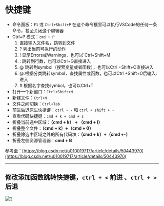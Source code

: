 # 快捷键

- 命令面板：`F1` 或 `Ctrl+Shift+P`
    在这个命令框里可以执行VSCode的任何一条命令，甚至关闭这个编辑器
- Ctrl+P 模式：`cmd + P`
    1. 直接输入文件名，跳转到文件
    2. ? 列出当前可执行的动作
    3. ! 显示Errors或Warnings，也可以`Ctrl+Shift+M
    4. : 跳转到行数，也可以Ctrl+G直接进入
    5. @ 跳转到symbol（搜索变量或者函数），也可以Ctrl  +Shift+O直接进入
    6. @:根据分类跳转symbol，查找属性或函数，也可以Ctrl    +Shift+O后输入:进入
    7. \# 根据名字查找symbol，也可以Ctrl+T
- 打开一个新窗口：`Ctrl+Shift+N`
- 新建文件：`Ctrl+N`
- 文件之间切换：`Ctrl+Tab`
- 前进后退原生快捷键：`ctrl + -` 和 `ctrl + shift + -`
- 查看代码快捷键：`cmd + k + cmd + s`
- 折叠当前选中区域：**（cmd + k） + （cmd + l）**
- 折叠整个文件：**（cmd + k）+（cmd + 0）**
- 折叠除选中区域之外的所有代码块：**（cmd + k）+（cmd +-）**
- 折叠左侧资源管理器：**cmd + B**

参考至：[https://blog.csdn.net/u010019717/article/details/50443970](https://blog.csdn.net/u010019717/article/details/50443970)

---

## 修改添加函数跳转快捷键，`ctrl + <` 前进 、`ctrl + >` 后退

![2](http://ww1.sinaimg.cn/large/006alGmrly1g28ek425irj30pl0cadit.jpg)
